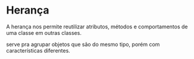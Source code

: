 # Herança

A herança nos permite reutilizar atributos, métodos e comportamentos de uma classe em outras classes.



serve pra agrupar objetos que são do mesmo tipo, porém com características diferentes.

